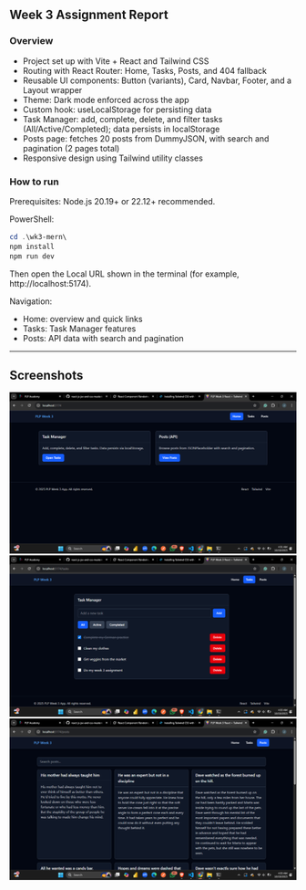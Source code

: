 ## Week 3 Assignment Report

### Overview
- Project set up with Vite + React and Tailwind CSS
- Routing with React Router: Home, Tasks, Posts, and 404 fallback
- Reusable UI components: Button (variants), Card, Navbar, Footer, and a Layout wrapper
- Theme: Dark mode enforced across the app
- Custom hook: useLocalStorage for persisting data
- Task Manager: add, complete, delete, and filter tasks (All/Active/Completed); data persists in localStorage
- Posts page: fetches 20 posts from DummyJSON, with search and pagination (2 pages total)
- Responsive design using Tailwind utility classes

### How to run
Prerequisites: Node.js 20.19+ or 22.12+ recommended.

PowerShell:
```powershell
cd .\wk3-mern\
npm install
npm run dev
```

Then open the Local URL shown in the terminal (for example, http://localhost:5174).

Navigation:
- Home: overview and quick links
- Tasks: Task Manager features
- Posts: API data with search and pagination

---

## Screenshots

![alt text](image.png)
![alt text](image-1.png)
![alt text](image-2.png)
